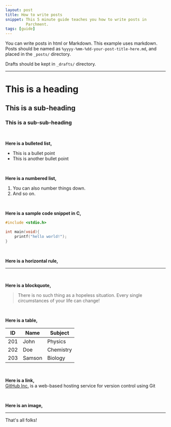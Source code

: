 ```yaml
---
layout: post
title: How to write posts
snippet: This 5 minute guide teaches you how to write posts in
         Parchment.
tags: [guide]
---
```


You can write posts in html or Markdown. This example uses markdown.
Posts should be named as `%yyyy-%mm-%dd-your-post-title-here.md`,
and placed in the `_posts/` directory.

Drafts should be kept in `_drafts/` directory.

-------------

# This is a heading
## This is a sub-heading
### This is a sub-sub-heading

<br>

**Here is a bulleted list,**
 - This is a bullet point
 - This is another bullet point

<br>

**Here is a numbered list,**
1. You can also number things down.
2. And so on.

<br>

**Here is a sample code snippet in C,**
```C
#include <stdio.h>

int main(void){
    printf("hello world!");
}
```

<br>

**Here is a horizontal rule,**

--------------

<br>

**Here is a blockquote,**

> There is no such thing as a hopeless situation. Every single
> circumstances of your life can change!

<br>

**Here is a table,**

ID  | Name   | Subject
----|--------|--------
201 | John   | Physics
202 | Doe    | Chemistry
203 | Samson | Biology

<br>

**Here is a link,**<br>
[GitHub Inc.](https://github.com) is a web-based hosting service
for version control using Git

<br>

**Here is an image,**<br>
<!-- ![](../assets/autumn.jpg) -->

--------------

That's all folks!